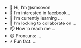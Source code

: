 - 👋 Hi, I’m @smsovon
- 👀 I’m interested in facebook...
- 🌱 I’m currently learning ...
- 💞️ I’m looking to collaborate on ...
- 📫 How to reach me ...
- 😄 Pronouns: ...
- ⚡ Fun fact: ...

<!---
smsovon/smsovon is a ✨ special ✨ repository because its `README.md` (this file) appears on your GitHub profile.
You can click the Preview link to take a look at your changes.
--->
